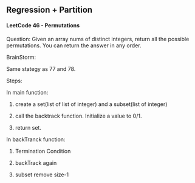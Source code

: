 ## Regression + Partition

#### LeetCode 46 -  Permutations

Question:
Given an array nums of distinct integers, return all the possible permutations. You can return the answer in any order.

BrainStorm:

Same stategy as 77 and 78.

Steps:

In main function:

1. create a set(list of list of integer) and a subset(list of integer)

2. call the backtrack function. Initialize a value to 0/1.

3. return set.

In backTranck function:

1. Termination Condition

2. backTrack again

3. subset remove size-1
